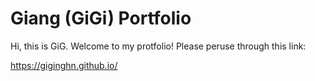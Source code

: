 # Giang (GiGi) Portfolio

Hi, this is GiG. Welcome to my protfolio! Please peruse through this link:

https://giginghn.github.io/
